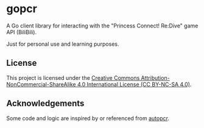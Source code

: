 # gopcr

A Go client library for interacting with the "Princess Connect! Re:Dive" game API (BiliBili). 


Just for personal use and learning purposes.

## License

This project is licensed under the [Creative Commons Attribution-NonCommercial-ShareAlike 4.0 International License (CC BY-NC-SA 4.0)](https://creativecommons.org/licenses/by-nc-sa/4.0/).

## Acknowledgements

Some code and logic are inspired by or referenced from [autopcr](https://github.com/cc004/autopcr).
